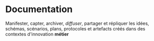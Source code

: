 # Documentation
Manifester, capter, archiver, _diffuser_, partager et répliquer les idées, schémas, scénarios, plans, protocoles et artefacts créés dans des contextes d'innovation **métier**
